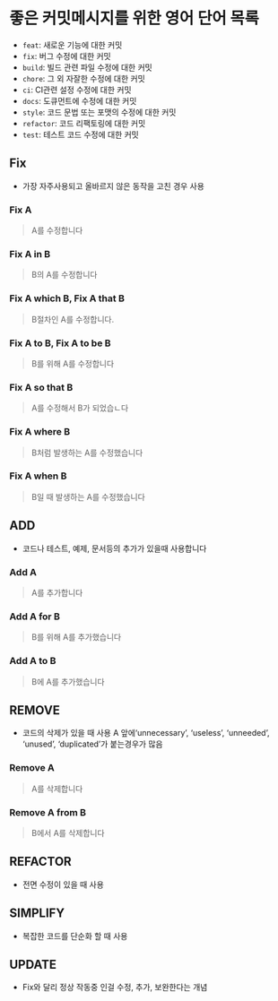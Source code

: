 # 좋은 커밋메시지를 위한 영어 단어 목록
- `feat`: 새로운 기능에 대한 커밋
- `fix`: 버그 수정에 대한 커밋
- `build`: 빌드 관련 파일 수정에 대한 커밋
- `chore`: 그 외 자잘한 수정에 대한 커밋
- `ci`: CI관련 설정 수정에 대한 커밋
- `docs`: 도큐먼트에 수정에 대한 커밋
- `style`: 코드 문법 또는 포맷의 수정에 대한 커밋
- `refactor`: 코드 리팩토링에 대한 커밋
- `test`: 테스트 코드 수정에 대한 커밋

## Fix
- 가장 자주사용되고 올바르지 않은 동작을 고친 경우 사용
### Fix A
> A를 수정합니다
### Fix A in B
> B의 A를 수정합니다
### Fix A which B, Fix A that B
> B절차인 A를 수정합니다.
### Fix A to B, Fix A to be B
> B를 위해 A를 수정합니다
### Fix A so that B
> A를 수정해서 B가 되었습ㄴ다
### Fix A where B
> B처럼 발생하는 A를 수정했습니다
### Fix A when B
> B일 때 발생하는 A를 수정했습니다

## ADD
- 코드나 테스트, 예제, 문서등의 추가가 있을때 사용합니다
### Add A
> A를 추가합니다
### Add A for B
> B를 위해 A를 추가했습니다
### Add A to B
> B에 A를 추가했습니다

## REMOVE
- 코드의 삭제가 있을 때 사용 A 앞에‘unnecessary’, ‘useless’, ‘unneeded’, ‘unused’, ‘duplicated’가 붙는경우가 많음
### Remove A
> A를 삭제합니다
### Remove A from B
> B에서 A를 삭제합니다

## REFACTOR
- 전면 수정이 있을 때 사용

## SIMPLIFY
- 복잡한 코드를 단순화 할 때 사용

## UPDATE
- Fix와 달리 정상 작동중 인걸 수정, 추가, 보완한다는 개념 